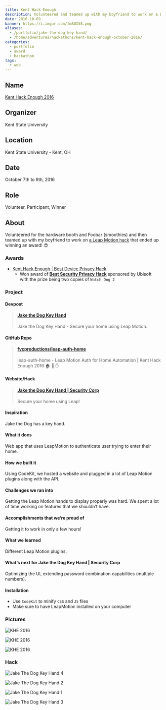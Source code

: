 ```yaml
---
title: Kent Hack Enough
description: Volunteered and teamed up with my boyfriend to work on a Leap Motion hack that won an award
date: 2016-10-09
banner: https://i.imgur.com/fmSUI58.png
aliases:
  - /portfolio/jake-the-dog-key-hand/
  - /home/adventures/hackathons/kent-hack-enough-october-2016/
categories:
  - portfolio
  - award
  - hackathon
tags:
  - web
---
```


## Name

[Kent Hack Enough 2016](https://2016.khe.io)

## Organizer

Kent State University

## Location

Kent State University - Kent, OH

## Date

October 7th to 9th, 2016

## Role

Volunteer, Participant, Winner

## About

Volunteered for the hardware booth and Foobar (smoothies) and then teamed up with my boyfriend to work on [a Leap Motion hack](https://devpost.com/software/jake-the-dog-key-hand-security-corp-whdm9v) that ended up winning an award! 😍

### Awards

- [Kent Hack Enough | Best Device Privacy Hack](https://devpost.com/software/jake-the-dog-key-hand-security-corp-whdm9v)
  - Won award of <strong>[Best Security Privacy Hack](https://devpost.com/software/jake-the-dog-key-hand-security-corp-whdm9v)</strong> sponsored by Ubisoft with the prize being two copies of <code>Watch Dog 2</code>

### Project

#### Devpost

<blockquote class="embedly-card"><h4><a href="https://devpost.com/software/jake-the-dog-key-hand-security-corp-whdm9v">Jake the Dog Key Hand</a></h4><p>Jake the Dog Key Hand - Secure your home using Leap Motion.</p></blockquote>
<script async src="//cdn.embedly.com/widgets/platform.js" charset="UTF-8"></script>

#### GitHub Repo

<blockquote class="embedly-card"><h4><a href="https://github.com/fvcproductions/leap-auth-home">fvcproductions/leap-auth-home</a></h4><p>leap-auth-home - Leap Motion Auth for Home Automation | Kent Hack Enough 2016 🏠 🔑 ✋</p></blockquote>

#### Website/Hack

<blockquote class="embedly-card"><h4><a href="https://fvcproductions.github.io/leap-auth-home/">Jake the Dog Key Hand | Security Corp</a></h4><p>Secure your home using Leap!</p></blockquote>

#### Inspiration

Jake the Dog has a key hand.

#### What it does

Web app that uses LeapMotion to authenticate user trying to enter their home.

#### How we built it

Using CodeKit, we hosted a website and plugged in a lot of Leap Motion plugins along with the API.

#### Challenges we ran into

Getting the Leap Motion hands to display properly was hard. We spent a lot of time working on features that we shouldn’t have.

#### Accomplishments that we’re proud of

Getting it to work in only a few hours!

#### What we learned

Different Leap Motion plugins.

#### What’s next for Jake the Dog Key Hand | Security Corp

Optimizing the UI, extending password combination capabilities (multiple numbers).

#### Installation

- Use `CodeKit` to minify `CSS` and `JS` files
- Make sure to have LeapMotion installed on your computer

### Pictures

![KHE 2016](https://lh3.googleusercontent.com/q7xHvo4M1kOGAv3NHaU7fhOhKa7eSWq6V2Pfl9DGr-pD4r9_XTTMsv3l4UvXJa0EBFw4YgstAeRXUR9CafURTFfRI-2SAnshY-RSxzkvyEhSEyDviEz0kuxj8EztpgJ78HpbJFojyjtGXWJwKcm-VMuEExCJsmlK6LQhAgSd-MZTA3tdcSQrwmc1HWTCn0HZdVgUtWOvMdGozYA9SfYct6OTypyelJtrV-jm0W9DIn22VViHFueFYIYPwTKZvE8aDlPNuiyHxUdvw_3RUeBupBiNQx-uZHALDn1t2BveRl7P6_400wSVqYwI93QqB0zbtHXXaGaepAdoO_Nu0lonVieccGxCUg9koKgRmVtxuzYlrcmEWCWOVUJ5oh8qOBB-7rtNTc5uYNv-VfqewNbGZWNF5iV7LwMysuW5AfV7Y5G4Z9xy9NTgNQ6m2g_DSOlced6Oihka2dw8yjNuAy8z4_PV3FNg4oR2NnaY1fgXLctOf2_NKde_GIBu5FEq-7arBFhPAnOdt7a7xdMp9fYWdUpyPV253KvGuZFIoan_eQHcFivBJblaWD1d5ZCD2NN6hmqseR7WBQvzybZq2o4Awjam9GnYiDTKOfPsBtcLm9CD6Rhh_81NlyPiOkEZ2om7=w1227-h920-no)

![KHE 2016](https://lh3.googleusercontent.com/cKOmD69-siYPWjPGoMekh5ioTlGZV9aG5HV9WXpDXkBnaLN6zV-qjP0RSHcFj9mHIiWXjkXeFHVgVr6tN1bBLBdzZuQsh9J2JdApSnhnvxeOzec6dddVMRYrlBoETm35aMssS5JYnJ53BzBYIAstssHW7NIfxrPQ-r9WFHinyH3m3qAMAsWXFsTUrnrGQrUrzfVDZRCKmvzHKECOXR31mHSosBoz0RwUq_lCNf0q07xpRak-2nL2GP73jGWwM7Yji-RgZd1gmCmblXbKd9v7BDnhaHs0dXvlNtAPr7ov_gf7Tt5JOuy1IPz9EDwBjXn7TOjd6fsrznCpUL5zrO78z_wyBudHrqy7T7gqBQz_HbU91eZlw-KyobaAOLqKaw1MHZ-TKGIA37J_lcrsNwauBbz_opEocivHTIHS0pB5AARW_TAg01Ki6nhEREdlUcotjaNYOOTxB7yA5pvX5FoePhL3AoZc6feGvRLdxl97-WkX9TkbXlB0Lfhc565ZnGrDYOtZ-bDMyjJZp-6U-TQE34dAEKQUM-LaogbnxHvsdZcxGj3RaKkQqD66PjNo2n6eJ2XncwT6HAPQJ5Ka1gWoswL5Y1TBELLw7TFUN-bTqZeKEdOr8Y2ifdcxqUsxOnoG=w293-h220-no)

![KHE 2016](https://lh3.googleusercontent.com/11ebZQTiAxYYSRaFZDPnCuhp3EVHU8EqRUBFot7VZkAlwtQ9MIqT0QE8RS5NIUyTAZwsv0nt5F4QxUYt-F5CGbpfrJgdgSKkgRurmqngG5ETS1K6_jfE_AYUDuuhDlzGDMDfZ-TGa2zSgvgqzG9jZ5WYd56IVI0E7vukA2PuX94iM_x-w5qAuQZzh94ZjRDWB5A6D2BVJHuDbqxGwPvcQuCYvbjyrtMJQF5r0m3P16BuTr2rylV5Eo_AUIpm6L0-USv2vY5yKojESH3kM97sRh0QGnM9pS0GJLLzrMTFQBH7kvPLOgBWB_Jb6WXj91B6EY-h8kyMgY9E05Y4ud-5lam7GHXjIYzI1lrDOpT7sjcEO1ziPUHrBhhbxveUamNpRugqj38tgMTL4aLFKjAX_2K2GwOepuByy9pRPGMw6KAtWHABPXl1md8VvA3hiDYPDdzTFYqR91eB_tfVRgKJXXXGeLE1X6Zw6yUWxq3mKsoyfCkU45eFTcmOllvmOLVLBE5W73IcW62s73Di0tEFsdPwdeRQjGdBByHZ4vvRxuxWd8OIjcfb-b3JzMEoKq7Y0af8vRI4NhenBnHvazRYpVVYJ7EGCTRWSHLKbhvlnw_LnCNCBJfuXEQ6TutqHiFL=w293-h220-no)

### Hack

![Jake The Dog Key Hand 4](https://i.imgur.com/Sgttnsk.png)

![Jake The Dog Key Hand 2](https://i.imgur.com/WN4uxwn.png)

![Jake The Dog Key Hand 1](https://i.imgur.com/wJmBw84.png)

![Jake The Dog Key Hand 3](https://i.imgur.com/fmSUI58.png)
